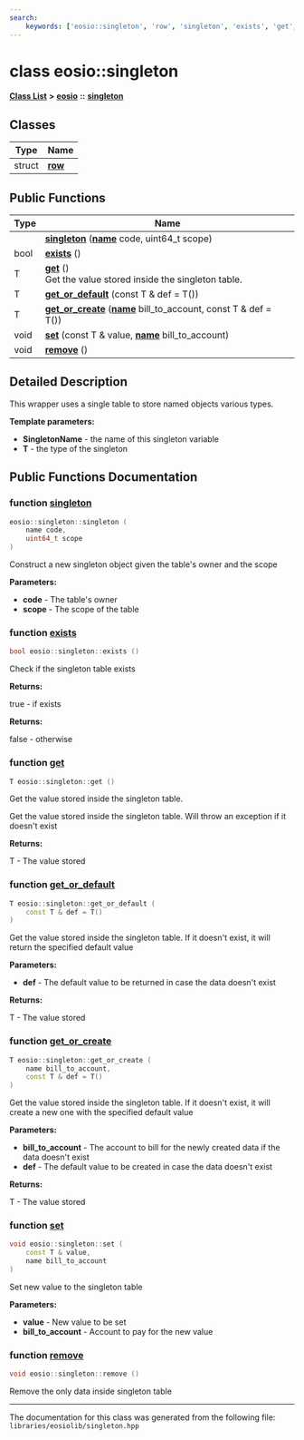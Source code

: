 ```yaml
---
search:
    keywords: ['eosio::singleton', 'row', 'singleton', 'exists', 'get', 'get_or_default', 'get_or_create', 'set', 'remove']
---
```


# class eosio::singleton

[**Class List**](annotated.md) **>** [**eosio**](namespaceeosio.md) **::** [**singleton**](classeosio_1_1singleton.md)


## Classes

|Type|Name|
|-----|-----|
|struct|[**row**](structeosio_1_1singleton_1_1row.md)|


## Public Functions

|Type|Name|
|-----|-----|
||[**singleton**](classeosio_1_1singleton_aacf881ed97b04496be325d74f6b9d25e.md#1aacf881ed97b04496be325d74f6b9d25e) (**[name](structeosio_1_1name.md)** code, uint64\_t scope) |
|bool|[**exists**](classeosio_1_1singleton_ae6eed2e5197e5b4216450e5940ab9141.md#1ae6eed2e5197e5b4216450e5940ab9141) () |
|T|[**get**](classeosio_1_1singleton_a53b56e4e8ed2fddd61175285afdf44d4.md#1a53b56e4e8ed2fddd61175285afdf44d4) () <br>Get the value stored inside the singleton table. |
|T|[**get\_or\_default**](classeosio_1_1singleton_a6a252d888f4c0b20bb3045a443267951.md#1a6a252d888f4c0b20bb3045a443267951) (const T & def = T()) |
|T|[**get\_or\_create**](classeosio_1_1singleton_a7e632785eac3f1d05e08b34c49cb35dc.md#1a7e632785eac3f1d05e08b34c49cb35dc) (**[name](structeosio_1_1name.md)** bill\_to\_account, const T & def = T()) |
|void|[**set**](classeosio_1_1singleton_aada28dbeaf0961614beff67a38553a3c.md#1aada28dbeaf0961614beff67a38553a3c) (const T & value, **[name](structeosio_1_1name.md)** bill\_to\_account) |
|void|[**remove**](classeosio_1_1singleton_afc70106337f2cec280dfd797a1c7920a.md#1afc70106337f2cec280dfd797a1c7920a) () |


## Detailed Description

This wrapper uses a single table to store named objects various types.


**Template parameters:**


* **SingletonName** - the name of this singleton variable 
* **T** - the type of the singleton 


## Public Functions Documentation

### function <a id="1aacf881ed97b04496be325d74f6b9d25e" href="#1aacf881ed97b04496be325d74f6b9d25e">singleton</a>

```cpp
eosio::singleton::singleton (
    name code,
    uint64_t scope
)
```


Construct a new singleton object given the table's owner and the scope


**Parameters:**


* **code** - The table's owner 
* **scope** - The scope of the table 



### function <a id="1ae6eed2e5197e5b4216450e5940ab9141" href="#1ae6eed2e5197e5b4216450e5940ab9141">exists</a>

```cpp
bool eosio::singleton::exists ()
```


Check if the singleton table exists


**Returns:**

true - if exists 




**Returns:**

false - otherwise 




### function <a id="1a53b56e4e8ed2fddd61175285afdf44d4" href="#1a53b56e4e8ed2fddd61175285afdf44d4">get</a>

```cpp
T eosio::singleton::get ()
```

Get the value stored inside the singleton table. 

Get the value stored inside the singleton table. Will throw an exception if it doesn't exist


**Returns:**

T - The value stored 




### function <a id="1a6a252d888f4c0b20bb3045a443267951" href="#1a6a252d888f4c0b20bb3045a443267951">get\_or\_default</a>

```cpp
T eosio::singleton::get_or_default (
    const T & def = T()
)
```


Get the value stored inside the singleton table. If it doesn't exist, it will return the specified default value


**Parameters:**


* **def** - The default value to be returned in case the data doesn't exist 



**Returns:**

T - The value stored 




### function <a id="1a7e632785eac3f1d05e08b34c49cb35dc" href="#1a7e632785eac3f1d05e08b34c49cb35dc">get\_or\_create</a>

```cpp
T eosio::singleton::get_or_create (
    name bill_to_account,
    const T & def = T()
)
```


Get the value stored inside the singleton table. If it doesn't exist, it will create a new one with the specified default value


**Parameters:**


* **bill\_to\_account** - The account to bill for the newly created data if the data doesn't exist 
* **def** - The default value to be created in case the data doesn't exist 



**Returns:**

T - The value stored 




### function <a id="1aada28dbeaf0961614beff67a38553a3c" href="#1aada28dbeaf0961614beff67a38553a3c">set</a>

```cpp
void eosio::singleton::set (
    const T & value,
    name bill_to_account
)
```


Set new value to the singleton table


**Parameters:**


* **value** - New value to be set 
* **bill\_to\_account** - Account to pay for the new value 



### function <a id="1afc70106337f2cec280dfd797a1c7920a" href="#1afc70106337f2cec280dfd797a1c7920a">remove</a>

```cpp
void eosio::singleton::remove ()
```


Remove the only data inside singleton table 



----------------------------------------
The documentation for this class was generated from the following file: `libraries/eosiolib/singleton.hpp`
